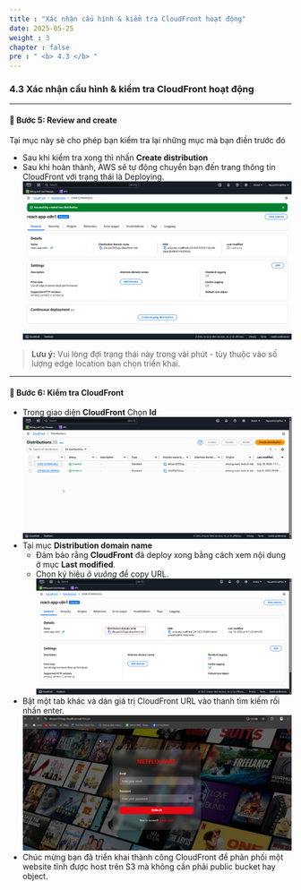 ```yaml
---
title : "Xác nhận cấu hình & kiểm tra CloudFront hoạt động"
date: 2025-05-25 
weight : 3 
chapter : false
pre : " <b> 4.3 </b> "
---
```


### 4.3 Xác nhận cấu hình & kiểm tra CloudFront hoạt động
---

#### 🔹 Bước 5: Review and create
Tại mục này sẽ cho phép bạn kiểm tra lại những mục mà bạn điền trước đó
- Sau khi kiểm tra xong thì nhấn **Create distribution**
- Sau khi hoàn thành, AWS sẽ tự động chuyển bạn đến trang thông tin CloudFront với trạng thái là Deploying.
![Cloud](/images/anh/4.createdistribution.png)
> **Lưu ý:** Vui lòng đợi trạng thái này trong vài phút - tùy thuộc vào số lượng edge location bạn chọn triển khai.

---

#### 🔹 Bước 6: Kiểm tra CloudFront
- Trong giao diện **CloudFront** Chọn **Id**
![Cloud](/images/anh/26.png)
- Tại mục **Distribution domain name**
  - Đảm bảo rằng **CloudFront** đã deploy xong bằng cách xem nội dung ở mục **Last modified**.
  - Chọn ký hiệu *ô vuông* để copy URL.
![Cloud](/images/anh/25.png)
- Bật một tab khác và dán giá trị CloudFront URL vào thanh tìm kiếm rồi nhấn enter.
![Cloud](/images/anh/27.png)
- Chúc mừng bạn đã triển khai thành công CloudFront để phân phối một website tĩnh được host trên S3 mà không cần phải public bucket hay object.
